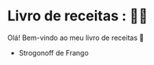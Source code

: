 # Livro de receitas : :man_cook:

Olá!  Bem-vindo ao meu livro de receitas :wave:

- Strogonoff de Frango

  
